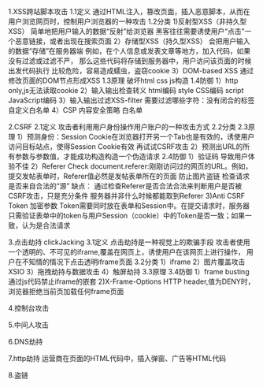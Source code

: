 1.XSS跨站脚本攻击
1.1定义
通过HTML注入，篡改页面，插入恶意脚本，从而在用户浏览网页时，控制用户浏览器的一种攻击
1.2分类
1)反射型XSS（非持久型XSS）
  简单地把用户输入的数据“反射”给浏览器
  黑客往往需要诱使用户“点击”一个恶意链接，或者出现在搜索页面
2）存储型XSS（持久型XSS）
   会把用户输入的数据“存储”在服务器端
   例如，在个人信息或发表文章等地方，加入代码，如果没有过滤或过滤不严，
        那么这些代码将存储到服务器中，用户访问该页面的时候出发代码执行
   比较危险，容易造成蠕虫，盗窃cookie
3）DOM-based XSS
   通过修改页面的DOM节点形成XSS
1.3原理
   破坏html css js构造
1.4防御
    1）http only,js无法读取cookie
    2）输入输出检查转义
       html编码
       style CSS编码
       script JavaScript编码
    3）输入输出过滤XSS-filter  需要过滤哪些字符：没有闭合的标签
       自定义白名单
    4）CSP 内容安全策略 白名单


2.CSRF
2.1定义
攻击者利用用户身份操作用户账户的一种攻击方式
2.2分类
2.3原理
    1）预测身份：Session Cookie在浏览器打开另一个Tab也是有效的，诱使用户访问目标站点，使得Session Cookie有效
    再试试CSRF攻击
    2）预测出URL的所有参数与参数值，才能成功构造构造一个伪造请求
2.4防御
1）验证码
   导致用户体验不佳
2）Referer Check
   document.referer:刚刚访问过的网页的URL。例如，提交发帖表单时，Referer值必然是发帖表单所在的页面
   防止图片盗链
   检查请求是否来自合法的“源”
   缺点：
   通过检查Referer是否合法合法来判断用户是否被CSRF攻击，只是充分条件
   服务器并非什么时候都能取到Referer
3)Anti CSRF Token
  加密参数
  Token需要同时放在表单和Session中。在提交请求时，服务器只需验证表单中的token与用户Session（cookie）中的Token是否一致；如果一致，认为是合法请求

3.点击劫持 clickJacking
3.1定义
点击劫持是一种视觉上的欺骗手段
攻击者使用一个透明的、不可见的iframe,覆盖在网页上，诱使用户在该网页上进行操作，
用户在不知情的情况下点击透明iframe页面
3.2分类
    1）iframe
    2）图片覆盖攻击 XSIO
    3）拖拽劫持与数据攻击
    4）触屏劫持
3.3原理
3.4防御
    1）frame busting
       通过js代码禁止iframe的嵌套
    2)X-Frame-Options
      HTTP header,值为DENY时，浏览器拒绝当前页加载任何frame页面

4.控制台攻击

5.中间人攻击

6.DNS劫持

7.http劫持
运营商在页面的HTML代码中，插入弹窗、广告等HTML代码

8.盗链
